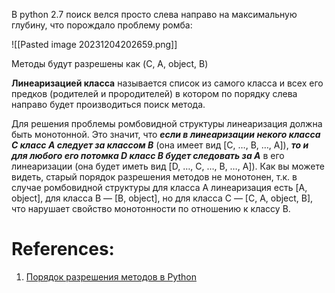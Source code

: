 В python 2.7 поиск велся просто слева направо на максимальную глубину, что порождало проблему ромба:

![[Pasted image 20231204202659.png]]

Методы будут разрешены как (C, A, object, B)

**Линеаризацией класса** называется список из самого класса и всех его предков (родителей и прородителей) в котором по порядку слева направо будет производиться поиск метода.

Для решения проблемы ромбовидной структуры линеаризация должна быть монотонной. Это значит, что ***если в линеаризации некого класса C класс A следует за классом B*** (она имеет вид [C, …, B, …, A]), ***то и для любого его потомка D класс B будет следовать за A*** в его линеаризации (она будет иметь вид [D, …, C, …, B, …, A]). Как вы можете видеть, старый порядок разрешения методов не монотонен, т.к. в случае ромбовидной структуры для класса A линеаризация есть [A, object], для класса B — [B, object], но для класса C — [C, A, object, B], что нарушает свойство монотонности по отношению к классу B.

# References:

1. [Порядок разрешения методов в Python](!https://habr.com/ru/articles/62203/)

